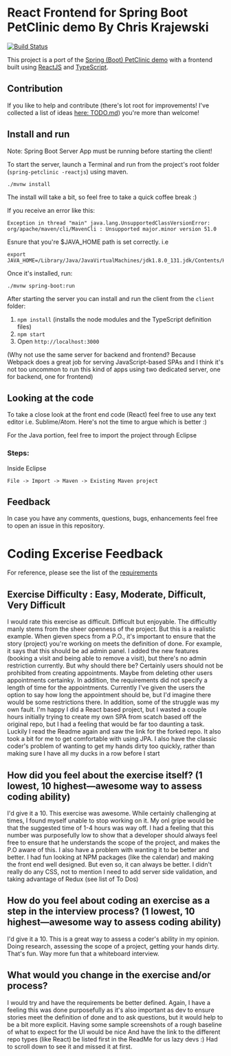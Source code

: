 # React Frontend for Spring Boot PetClinic demo By Chris Krajewski
[![Build Status](https://travis-ci.org/spring-petclinic/spring-petclinic-reactjs.svg?branch=master)](https://travis-ci.org/spring-petclinic/spring-petclinic-reactjs)

This project is a port of the [Spring (Boot) PetClinic demo](https://github.com/spring-projects/spring-petclinic) with a frontend built using [ReactJS](https://facebook.github.io/react/) and
[TypeScript](https://www.typescriptlang.org/). 

## Contribution

If you like to help and contribute (there's lot root for improvements! I've collected a list of ideas [here: TODO.md](TODO.md)) you're more than welcome! 

## Install and run

Note: Spring Boot Server App must be running before starting the client!

To start the server, launch a Terminal and run from the project's root folder (`spring-petclinic -reactjs`) using maven.


```
./mvnw install
```
The install will take a bit, so feel free to take a quick coffee break :)

If you receive an error like this:
```
Exception in thread "main" java.lang.UnsupportedClassVersionError: org/apache/maven/cli/MavenCli : Unsupported major.minor version 51.0
```
Esnure that you're $JAVA_HOME path is set correctly. i.e
```
export JAVA_HOME=/Library/Java/JavaVirtualMachines/jdk1.8.0_131.jdk/Contents/Home/
```
Once it's installed, run:

```
./mvnw spring-boot:run
```

After starting the server you can install and run the client from the `client` folder:

1. `npm install` (installs the node modules and the TypeScript definition files)
2. `npm start` 
3. Open `http://localhost:3000`

(Why not use the same server for backend and frontend? Because Webpack does a great job for serving JavaScript-based SPAs and I think it's not too uncommon to run this kind of apps using two dedicated server, one for backend, one for frontend)

## Looking at the code

To take a close look at the front end code (React) feel free to use any text editor i.e. Sublime/Atom. Here's not the time to argue which is better :) 

For the Java portion, feel free to import the project through Eclipse

### Steps:

Inside Eclipse
```
File -> Import -> Maven -> Existing Maven project
```

## Feedback
In case you have any comments, questions, bugs, enhancements feel free to open an issue in this repository.

# Coding Excerise Feedback

For reference, please see the list of the [requirements](https://github.com/ckrajewski/spring-petclinic-reactjs/blob/master/Full%20Stack%20Coding%20Challenge%20.docx)

## Exercise Difficulty : Easy, Moderate, Difficult, Very Difficult

I would rate this exercise as difficult. Difficult but enjoyable. 
The difficultly manly stems from the sheer openness of the project. But this is a realistic example. When gieven specs from a P.O., it's important to ensure that the story (project) you're working on meets the definition of done.
For example, it says that this should be ad admin panel. I added the new features (booking a visit and being able to remove a visit), but there's no admin restriction currently. But why should there be? Certainly users should not be prohibited from creating appointments. Maybe from deleting other users appointments certainky.
In addition, the requirements did not specify a length of time for the appointments. Currently I've given the users the option to say how long the appointment should be, but I'd imagine there would be some restrictions there.
In addition, some of the struggle was my own fault. I'm happy I did a React based project, but I wasted a couple hours initially trying to create my own SPA from scatch based off the original repo, but I had a feeling that would be far too daunting a task. Luckily I read the Readme again and saw the link for the forked repo. It also took a bit for me to get comfortable with using JPA. I also have the classic coder's problem of wanting to get my hands dirty too quickly, rather than making sure I have all my ducks in a row before I start

## How did you feel about the exercise itself? (1 lowest, 10 highest—awesome way to assess coding ability)

I'd give it a 10. This exercise was awesome. While certainly challenging at times, I found myself unable to stop working on it.
My onl gripe would be that the suggested time of 1-4 hours was way off. I had a feeling that this number was purposefully low to show that a developer should always feel free to ensure that he understands the scope of the project, and makes the P.O aware of this.
I also have a problem with wanting it to be better and better. I had fun looking at NPM packages (like the calendar) and making the front end well designed.
But even so, it can always be better. I didn't really do any CSS, not to mention I need to add server side validation, and taking advantage of Redux (see list of To Dos)

## How do you feel about coding an exercise as a step in the interview process?  (1 lowest, 10 highest—awesome way to assess coding ability)

I'd give it a 10. This is a great way to assess a coder's ability in my opinion. Doing research, assessing the scope of a project, getting your hands dirty. That's fun. Way more fun that a whiteboard interview.
 
## What would you change in the exercise and/or process?

I would try and have the requirements be better defined. Again, I have a feeling this was done purposefully as it's also important as dev to ensure stories meet the definition of done and to ask questions, but it would help to be a bit more explicit. Having some sample screenshots of a rough baseline of what to expect for the UI would be nice
And have the link to the different repo types (like React) be listed first in the ReadMe for us lazy devs :) Had to scroll down to see it and missed it at first.